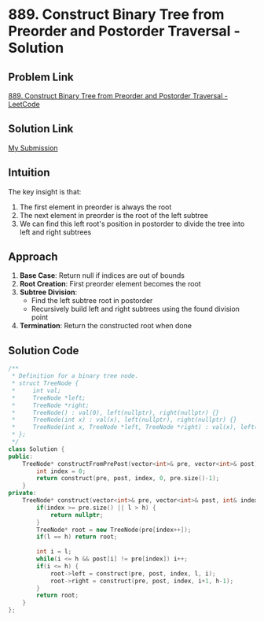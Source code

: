 # 889. Construct Binary Tree from Preorder and Postorder Traversal - Solution

## Problem Link
[889. Construct Binary Tree from Preorder and Postorder Traversal - LeetCode](https://leetcode.com/problems/construct-binary-tree-from-preorder-and-postorder-traversal/)

## Solution Link
[My Submission](https://leetcode.com/problems/construct-binary-tree-from-preorder-and-postorder-traversal/submissions/1639587811)

## Intuition
The key insight is that:
1. The first element in preorder is always the root
2. The next element in preorder is the root of the left subtree
3. We can find this left root's position in postorder to divide the tree into left and right subtrees

## Approach
1. **Base Case**: Return null if indices are out of bounds
2. **Root Creation**: First preorder element becomes the root
3. **Subtree Division**:
   - Find the left subtree root in postorder
   - Recursively build left and right subtrees using the found division point
4. **Termination**: Return the constructed root when done

## Solution Code
```cpp
/**
 * Definition for a binary tree node.
 * struct TreeNode {
 *     int val;
 *     TreeNode *left;
 *     TreeNode *right;
 *     TreeNode() : val(0), left(nullptr), right(nullptr) {}
 *     TreeNode(int x) : val(x), left(nullptr), right(nullptr) {}
 *     TreeNode(int x, TreeNode *left, TreeNode *right) : val(x), left(left), right(right) {}
 * };
 */
class Solution {
public:
    TreeNode* constructFromPrePost(vector<int>& pre, vector<int>& post) {
        int index = 0;
        return construct(pre, post, index, 0, pre.size()-1);
    }
private:
    TreeNode* construct(vector<int>& pre, vector<int>& post, int& index, int l, int h) {
        if(index >= pre.size() || l > h) {
            return nullptr;
        }
        TreeNode* root = new TreeNode(pre[index++]);
        if(l == h) return root;
        
        int i = l;
        while(i <= h && post[i] != pre[index]) i++;
        if(i <= h) {
            root->left = construct(pre, post, index, l, i);
            root->right = construct(pre, post, index, i+1, h-1);
        }
        return root;
    }
};
